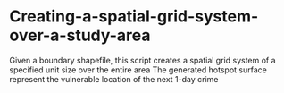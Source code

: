 # Creating-a-spatial-grid-system-over-a-study-area
Given a boundary shapefile, this script creates a spatial grid system of a specified unit size over the entire area
The generated hotspot surface represent the vulnerable location of the next 1-day crime
